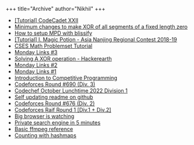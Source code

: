 +++
title="Archive"
author="Nikhil"
+++

- [[Tutorial] CodeCadet XXII](/posts/codecadet-xxii-editorial/)
- [Minimum changes to make XOR of all segments of a fixed length zero](/posts/subarray-xor-zero)
- [How to setup MPD with blissify](/posts/mpd-with-bliss)
- [[Tutorial] I. Magic Potion - Asia Nanjing Regional Contest 2018-19](/posts/magic-potion.md)
- [CSES Math Problemset Tutorial](/posts/cses-math)
- [Monday Links #3](/posts/links3)
- [Solving A XOR operation - Hackerearth](/posts/xor-operation)
- [Monday Links #2](/posts/links2)
- [Monday Links #1](/posts/links1)
- [Introduction to Competitive Programming](/posts/cpintro)
- [Codeforces Round #690 (Div. 3)](/posts/cf1462)
- [Codechef October Lunchtime 2022 Division 1](/posts/ltime89)
- [Self updating readme on github](/posts/selfupdate)
- [Codeforces Round #676 (Div. 2)](/posts/cf1421)
- [Codeforces Raif Round 1 [Div.1 + Div.2]](/posts/cf1428)
- [Big browser is watching](/posts/palemoon)
- [Private search engine in 5 minutes](/posts/searx)
- [Basic ffmpeg reference](/posts/ffmpeg-reference)
- [Counting with hashmaps](/posts/counting-with-maps)
